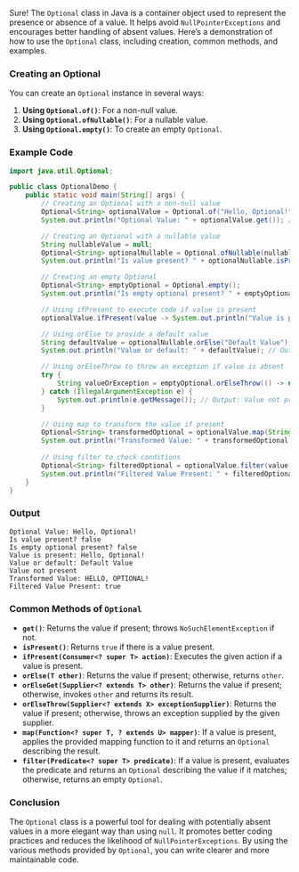 Sure! The `Optional` class in Java is a container object used to represent the presence or absence of a value. It helps avoid `NullPointerExceptions` and encourages better handling of absent values. Here’s a demonstration of how to use the `Optional` class, including creation, common methods, and examples.

### Creating an Optional

You can create an `Optional` instance in several ways:

1. **Using `Optional.of()`**: For a non-null value.
2. **Using `Optional.ofNullable()`**: For a nullable value.
3. **Using `Optional.empty()`**: To create an empty `Optional`.

### Example Code

```java
import java.util.Optional;

public class OptionalDemo {
    public static void main(String[] args) {
        // Creating an Optional with a non-null value
        Optional<String> optionalValue = Optional.of("Hello, Optional!");
        System.out.println("Optional Value: " + optionalValue.get()); // Output: Hello, Optional!

        // Creating an Optional with a nullable value
        String nullableValue = null;
        Optional<String> optionalNullable = Optional.ofNullable(nullableValue);
        System.out.println("Is value present? " + optionalNullable.isPresent()); // Output: false

        // Creating an empty Optional
        Optional<String> emptyOptional = Optional.empty();
        System.out.println("Is empty optional present? " + emptyOptional.isPresent()); // Output: false

        // Using ifPresent to execute code if value is present
        optionalValue.ifPresent(value -> System.out.println("Value is present: " + value));

        // Using orElse to provide a default value
        String defaultValue = optionalNullable.orElse("Default Value");
        System.out.println("Value or default: " + defaultValue); // Output: Default Value

        // Using orElseThrow to throw an exception if value is absent
        try {
            String valueOrException = emptyOptional.orElseThrow(() -> new IllegalArgumentException("Value not present"));
        } catch (IllegalArgumentException e) {
            System.out.println(e.getMessage()); // Output: Value not present
        }

        // Using map to transform the value if present
        Optional<String> transformedOptional = optionalValue.map(String::toUpperCase);
        System.out.println("Transformed Value: " + transformedOptional.get()); // Output: HELLO, OPTIONAL!
        
        // Using filter to check conditions
        Optional<String> filteredOptional = optionalValue.filter(value -> value.contains("Optional"));
        System.out.println("Filtered Value Present: " + filteredOptional.isPresent()); // Output: true
    }
}
```

### Output
```
Optional Value: Hello, Optional!
Is value present? false
Is empty optional present? false
Value is present: Hello, Optional!
Value or default: Default Value
Value not present
Transformed Value: HELLO, OPTIONAL!
Filtered Value Present: true
```

### Common Methods of `Optional`

- **`get()`**: Returns the value if present; throws `NoSuchElementException` if not.
- **`isPresent()`**: Returns `true` if there is a value present.
- **`ifPresent(Consumer<? super T> action)`**: Executes the given action if a value is present.
- **`orElse(T other)`**: Returns the value if present; otherwise, returns `other`.
- **`orElseGet(Supplier<? extends T> other)`**: Returns the value if present; otherwise, invokes `other` and returns its result.
- **`orElseThrow(Supplier<? extends X> exceptionSupplier)`**: Returns the value if present; otherwise, throws an exception supplied by the given supplier.
- **`map(Function<? super T, ? extends U> mapper)`**: If a value is present, applies the provided mapping function to it and returns an `Optional` describing the result.
- **`filter(Predicate<? super T> predicate)`**: If a value is present, evaluates the predicate and returns an `Optional` describing the value if it matches; otherwise, returns an empty `Optional`.

### Conclusion

The `Optional` class is a powerful tool for dealing with potentially absent values in a more elegant way than using `null`. It promotes better coding practices and reduces the likelihood of `NullPointerExceptions`. By using the various methods provided by `Optional`, you can write clearer and more maintainable code.